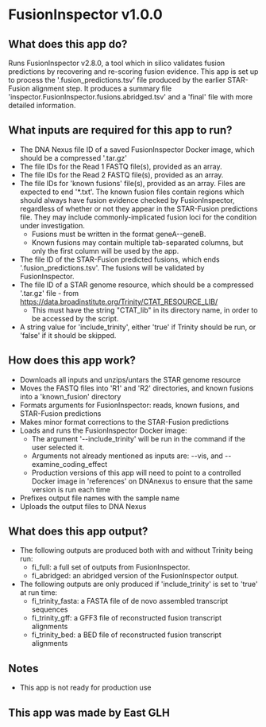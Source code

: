 # FusionInspector v1.0.0

## What does this app do?
Runs FusionInspector v2.8.0, a tool which in silico validates fusion predictions by recovering and re-scoring fusion evidence. This app is set up to process the '.fusion_predictions.tsv' file produced by the earlier STAR-Fusion alignment step. It produces a summary file 'inspector.FusionInspector.fusions.abridged.tsv' and a 'final' file with more detailed information.

## What inputs are required for this app to run?
* The DNA Nexus file ID of a saved FusionInspector Docker image, which should be a compressed '.tar.gz'
* The file IDs for the Read 1 FASTQ file(s), provided as an array.
* The file IDs for the Read 2 FASTQ file(s), provided as an array.
* The file IDs for 'known fusions' file(s), provided as an array. Files are expected to end '*.txt'. The known fusion files contain regions which should always have fusion evidence checked by FusionInspector, regardless of whether or not they appear in the STAR-Fusion predictions file. They may include commonly-implicated fusion loci for the condition under investigation. 
    * Fusions must be written in the format geneA--geneB.
    * Known fusions may contain multiple tab-separated columns, but only the first column will be used by the app.
* The file ID of the STAR-Fusion predicted fusions, which ends '.fusion_predictions.tsv'. The fusions will be validated by FusionInspector.
* The file ID of a STAR genome resource, which should be a compressed '.tar.gz' file - from https://data.broadinstitute.org/Trinity/CTAT_RESOURCE_LIB/
    * This must have the string "CTAT_lib" in its directory name, in order to be accessed by the script.
* A string value for 'include_trinity', either 'true' if Trinity should be run, or 'false' if it should be skipped.


## How does this app work?
* Downloads all inputs and unzips/untars the STAR genome resource
* Moves the FASTQ files into 'R1' and 'R2' directories, and known fusions into a 'known_fusion' directory
* Formats arguments for FusionInspector: reads, known fusions, and STAR-Fusion predictions
* Makes minor format corrections to the STAR-Fusion predictions
* Loads and runs the FusionInspector Docker image:
    * The argument '--include_trinity' will be run in the command if the user selected it.
    * Arguments not already mentioned as inputs are: --vis, and --examine_coding_effect
    * Production versions of this app will need to point to a controlled Docker image in 'references' on DNAnexus to ensure that the same version is run each time
* Prefixes output file names with the sample name
* Uploads the output files to DNA Nexus


## What does this app output?
* The following outputs are produced both with and without Trinity being run:
    * fi_full: a full set of outputs from FusionInspector.
    * fi_abridged: an abridged version of the FusionInspector output.
* The following outputs are only produced if 'include_trinity' is set to 'true' at run time:
    * fi_trinity_fasta: a FASTA file of de novo assembled transcript sequences
    * fi_trinity_gff: a GFF3 file of reconstructed fusion transcript alignments
    * fi_trinity_bed: a BED file of reconstructed fusion transcript alignments

## Notes
* This app is not ready for production use

## This app was made by East GLH